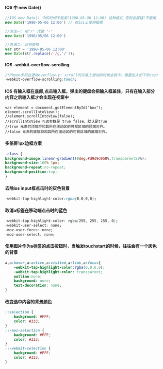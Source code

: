 #### IOS 中 new Date() 

```js
//IOS new Date() 中的时间不能用(1990-05-06 12:00) 这种格式.否则会报错(不能用 '-')
new Date('1990-05-06 12:00') // 在ios上使用报错

//方法一: 用"/" 代替 "-"
new Date('1990/05/06 12:00')

//方法二: 正则替换
var str = '1990-05-06 12:00'
new Date(str.replace(/-/g,'/'));
```

#### IOS  -webkit-overflow-scrolling

```CSS
/*Phone手机在滑动overflow-y: scroll的元素上滑动的时候会顿卡，需要加入如下的css代码就可以了*/
-webkit-overflow-scrolling:touch;
```

####  IOS  有输入框在底部,点击输入框，弹出的键盘会把输入框盖住，只有在输入部分内容之后输入框才会出现在视窗中 

```JS
var element = document.getElementById("box");
element.scrollIntoView();
//element.scrollIntoView(false);
//scrollIntoView 可选参数是 true false，默认是true
//true 元素的顶端将和其所在滚动区的可视区域的顶端对齐。
//false 元素的底端将和其所在滚动区的可视区域的底端对齐。
```



#### 多倍屏1px边框方案

```css
.class {
background-image:linear-gradient(0deg,#d9d9d950%,transparent50%);
background-size:100% 1px;
background-repeat:no-repeat;
background-position:top;
}
```



#### 去除ios input框点击时的灰色背景 

```css
-webkit-tap-highlight-color:rgba(0,0,0,0);
```

#### 取消a标签在移动端点击时的蓝色 

```css
-webkit-tap-highlight-color: rgba(255, 255, 255, 0);
-webkit-user-select: none;
-moz-user-focus: none;
-moz-user-select: none;
```

####  使用图片作为a标签的点击按钮时，当触发touchstart的时候，往往会有一个灰色的背景 

```css
a,a:hover,a:active,a:visited,a:link,a:focus{
    -webkit-tap-highlight-color:rgba(0,0,0,0);
    -webkit-tap-highlight-color: transparent;
    outline:none;
    background: none;
    text-decoration: none;
}
```

####  改变选中内容的背景颜色 

```css
::selection { 
    background: #FFF; 
    color: #333; 
} 
::-moz-selection { 
    background: #FFF; 
    color: #333; 
} 
::-webkit-selection { 
    background: #FFF; 
    color: #333; 
} 
```

